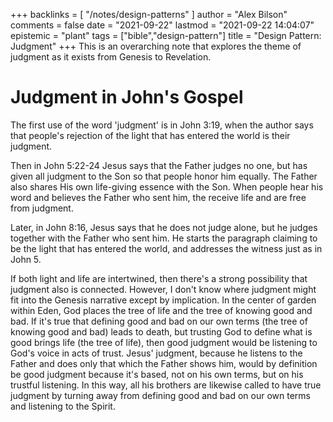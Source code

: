 +++
backlinks = [
  "/notes/design-patterns"
]
author = "Alex Bilson"
comments = false
date = "2021-09-22"
lastmod = "2021-09-22 14:04:07"
epistemic = "plant"
tags = ["bible","design-pattern"]
title = "Design Pattern: Judgment"
+++
This is an overarching note that explores the theme of judgment as it exists from Genesis to Revelation.

# Judgment in John's Gospel

The first use of the word 'judgment' is in John 3:19, when the author says that people's rejection of the light that has entered the world is their judgment.

Then in John 5:22-24 Jesus says that the Father judges no one, but has given all judgment to the Son so that people honor him equally. The Father also shares His own life-giving essence with the Son. When people hear his word and believes the Father who sent him, the receive life and are free from judgment.

Later, in John 8:16, Jesus says that he does not judge alone, but he judges together with the Father who sent him. He starts the paragraph claiming to be the light that has entered the world, and addresses the witness just as in John 5.

If both light and life are intertwined, then there's a strong possibility that judgment also is connected. However, I don't know where judgment might fit into the Genesis narrative except by implication. In the center of garden within Eden, God places the tree of life and the tree of knowing good and bad. If it's true that defining good and bad on our own terms (the tree of knowing good and bad) leads to death, but trusting God to define what is good brings life (the tree of life), then good judgment would be listening to God's voice in acts of trust. Jesus' judgment, because he listens to the Father and does only that which the Father shows him, would by definition be good judgment because it's based, not on his own terms, but on his trustful listening. In this way, all his brothers are likewise called to have true judgment by turning away from defining good and bad on our own terms and listening to the Spirit.
